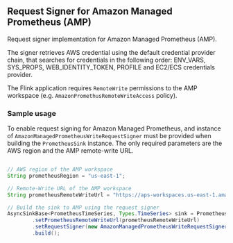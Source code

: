 ## Request Signer for Amazon Managed Prometheus (AMP)

Request signer implementation for Amazon Managed Prometheus (AMP).

The signer retrieves AWS credential using the default credential provider chain, that searches for credentials 
in the following order: ENV_VARS, SYS_PROPS, WEB_IDENTITY_TOKEN, PROFILE and EC2/ECS credentials provider.

The Flink application requires `RemoteWrite` permissions to the AMP workspace (e.g. `AmazonPromethusRemoteWriteAccess`
policy).

### Sample usage

To enable request signing for Amazon Managed Prometheus, and instance of `AmazonManagedPrometheusWriteRequestSigner`
must be provided when building the `PrometheusSink` instance. The only required parameters are the AWS region and the 
AMP remote-write URL.

```java

// AWS region of the AMP workspace
String prometheusRegion = "us-east-1";

// Remote-Write URL of the AMP workspace
String prometheusRemoteWriteUrl = "https://aps-workspaces.us-east-1.amazonaws.com/workspaces/ws-091245678-9abc-def0-1234-56789abcdef0/api/v1/remote_write";

// Build the sink to AMP using the request signer
AsyncSinkBase<PrometheusTimeSeries, Types.TimeSeries> sink = PrometheusSink.builder()
        .setPrometheusRemoteWriteUrl(prometheusRemoteWriteUrl)
        .setRequestSigner(new AmazonManagedPrometheusWriteRequestSigner(prometheusRemoteWriteUrl, prometheusRegion))
        .build();
```
